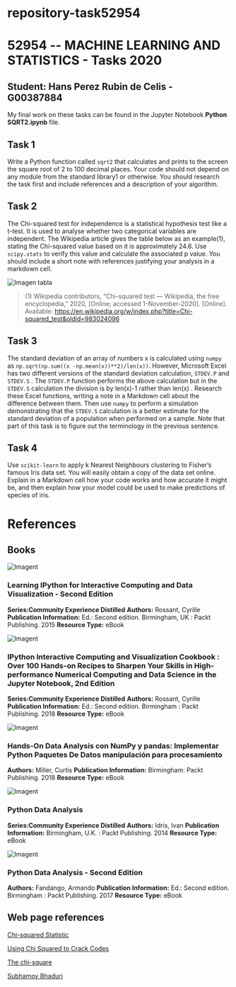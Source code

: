 # repository-task52954
# 52954 -- MACHINE LEARNING AND STATISTICS - Tasks 2020
## Student: Hans Perez Rubin de Celis - G00387884

My final work on these tasks can be found in the Jupyter Notebook **Python SQRT2.ipynb** file.

## Task 1
Write a Python function called `sqrt2` that calculates and prints to the screen the square root of 2 to 100 decimal places. Your code should not depend on any module from the standard library1 or otherwise. You should research the task first and include references and a description of your algorithm.

## Task 2
The Chi-squared test for independence is a statistical hypothesis test like a t-test. It is used to analyse whether two categorical variables are independent. The Wikipedia article gives the table below as an example(1), stating the Chi-squared value based on it is approximately 24.6. Use ``scipy.stats`` to verify this value and calculate the associated p value. You should include a short note with references justifying your analysis in a markdown cell.

![Imagen tabla](https://raw.githubusercontent.com/g00387822/Machine_Learning/015f08ff64e337201aa9e0d125d325d837a429ad/table.png)

> (1) Wikipedia contributors, “Chi-squared test — Wikipedia, the free encyclopedia,” 2020, [Online; accessed 1-November-2020]. [Online]. Available: https://en.wikipedia.org/w/index.php?title=Chi-squared_test&oldid=983024096

## Task 3
The standard deviation of an array of numbers x is calculated using ``numpy`` as ``np.sqrt(np.sum((x -np.mean(x))**2)/len(x))``. However, Microsoft Excel has two different versions of the standard deviation calculation, ``STDEV.P`` and ``STDEV.S`` . The ``STDEV.P`` function performs the above calculation but in the ``STDEV.S`` calculation the division is by len(x)-1 rather than len(x) . Research these Excel functions, writing a note in a Markdown cell about the difference between them. Then use ``numpy`` to perform a simulation demonstrating that the ``STDEV.S`` calculation is a better estimate for the standard deviation of a population when performed on a sample. Note that part of this task is to figure out the terminology in the previous sentence.

## Task 4
Use ``scikit-learn`` to apply k Nearest Neighbours clustering to Fisher’s famous Iris data set. You will easily obtain a copy of the data set online. Explain in a Markdown cell how your code works and how accurate it might be, and then explain how your model could be used to make predictions of species of iris.

# References
## Books

![Imagent](http://rps2images.ebscohost.com/rpsweb/othumb?id=NL$1084592$PDF&s=d)

### Learning IPython for Interactive Computing and Data Visualization - Second Edition
**Series:Community Experience Distilled**
**Authors:** Rossant, Cyrille
**Publication Information:** Ed.: Second edition. Birmingham, UK : Packt Publishing. 2015
**Resource Type:** eBook

![Imagent](http://rps2images.ebscohost.com/rpsweb/othumb?id=NL$1703793$PDF&s=d)

### IPython Interactive Computing and Visualization Cookbook : Over 100 Hands-on Recipes to Sharpen Your Skills in High-performance Numerical Computing and Data Science in the Jupyter Notebook, 2nd Edition
**Series:Community Experience Distilled**
**Authors:** Rossant, Cyrille
**Publication Information:** Ed.: Second edition. Birmingham : Packt Publishing. 2018
**Resource Type:** eBook


![Imagent](http://rps2images.ebscohost.com/rpsweb/othumb?id=NL$1841870$PDF&s=d)

### Hands-On Data Analysis con NumPy y pandas: Implementar Python Paquetes De Datos manipulación para procesamiento
**Authors:** Miller, Curtis
**Publication Information:** Birmingham: Packt Publishing. 2018
**Resource Type:** eBook

![Imagent](http://rps2images.ebscohost.com/rpsweb/othumb?id=NL$880858$PDF&s=d)

### Python Data Analysis
**Series:Community Experience Distilled**
**Authors:** Idris, Ivan
**Publication Information:** Birmingham, U.K. : Packt Publishing. 2014
**Resource Type:** eBook


![Imagent](http://rps2images.ebscohost.com/rpsweb/othumb?id=NL$1495814$PDF&s=d)

### Python Data Analysis - Second Edition
**Authors:** Fandango, Armando
**Publication Information:** Ed.: Second edition. Birmingham : Packt Publishing. 2017
**Resource Type:** eBook



## Web page references

[Chi-squared Statistic](https://web.archive.org/web/20150218203349/http://practicalcryptography.com/cryptanalysis/text-characterisation/chi-squared-statistic/)

[Using Chi Squared to Crack Codes](https://ibmathsresources.com/2014/06/15/using-chi-squared-to-crack-codes/)

[The chi-square](https://www.medwave.cl/link.cgi/Medwave/Series/MBE04/5266)

[Subhamoy Bhaduri](https://gist.github.com/SuBhaduri)
